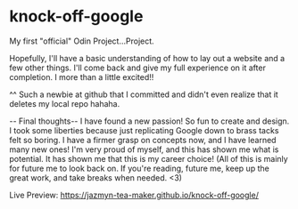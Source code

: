 # knock-off-google
My first "official" Odin Project...Project.

Hopefully, I'll have a basic understanding of how to lay out a website and a few other things. I'll come back and give my full experience on it after completion. I more than a little excited!!

^^ Such a newbie at github that I committed and didn't even realize that it deletes my local repo hahaha.

-- Final thoughts--
I have found a new passion! So fun to create and design. I took some liberties because just replicating Google down to brass tacks felt so boring. I have a firmer grasp on concepts now, and I have learned many new ones! I'm very proud of myself, and this has shown me what is potential. It has shown me that this is my career choice! (All of this is mainly for future me to look back on. If you're reading, future me, keep up the great work, and take breaks when needed. <3)

Live Preview: https://jazmyn-tea-maker.github.io/knock-off-google/
